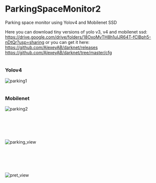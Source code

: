 # ParkingSpaceMonitor2
Parking space monitor using Yolov4 and Mobilenet SSD

Here you can download tiny versions of yolo v3, v4 and mobilenet ssd: https://drive.google.com/drive/folders/18OxoMvTH8h1uIJR64T-fClBph5-nDtQr?usp=sharing or you can get it here:
https://github.com/AlexeyAB/darknet/releases
https://github.com/AlexeyAB/darknet/tree/master/cfg

# <h3>Yolov4</h3>
![parking1](https://user-images.githubusercontent.com/73878161/196278241-cb893768-e5cb-48db-aaea-78cc135c80de.gif)

# <h3>Mobilenet</h3>
![parking2](https://user-images.githubusercontent.com/73878161/196278264-47b37bc9-7717-4c38-b430-a92f11152f1f.gif)

# <br>
![parking_view](https://user-images.githubusercontent.com/73878161/196278890-5f8dfc45-4487-442e-9381-5c2feb502e0a.jpg)


# <br>
![pret_view](https://user-images.githubusercontent.com/73878161/196776971-e574c1dd-7847-489c-812e-94dd58b50eb7.jpg)
